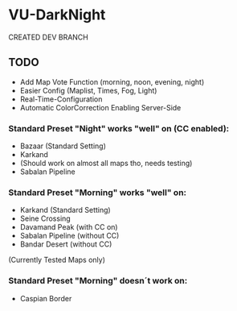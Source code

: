 # VU-DarkNight

CREATED DEV BRANCH

## TODO
- Add Map Vote Function (morning, noon, evening, night)
- Easier Config (Maplist, Times, Fog, Light)
- Real-Time-Configuration
- Automatic ColorCorrection Enabling Server-Side


### Standard Preset "Night" works "well" on (CC enabled):

- Bazaar (Standard Setting)
- Karkand
- (Should work on almost all maps tho, needs testing)
- Sabalan Pipeline

### Standard Preset "Morning" works "well" on:

- Karkand (Standard Setting)
- Seine Crossing 
- Davamand Peak (with CC on)
- Sabalan Pipeline (without CC)
- Bandar Desert (without CC)


(Currently Tested Maps only)


### Standard Preset "Morning" doesn´t work on:

- Caspian Border
